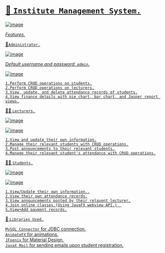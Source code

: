 # <u>🏫 `Institute Management System.`<u>


    
    
![image](https://user-images.githubusercontent.com/115478137/217314622-d9dea7f2-828b-40fa-bd45-9d8f0bf41d42.png)

*Features.*  


🚨`Administrator.`

![image](https://user-images.githubusercontent.com/115478137/217314757-78007170-c402-43fc-9c12-59a175bcde74.png)


*Default username and password: `admin`.*  

![image](https://user-images.githubusercontent.com/115478137/217314970-32846320-50d1-4265-9855-59c83e1825bc.png)


    1.Perform CRUD operations on students.
    2.Perform CRUD operations on lecturers.
    3.View, update, and delete attendance records of students.
    4.View finance details with pie chart, bar chart, and Jasper report views.

 🧑‍🏫 `Lecturers.`

![image](https://user-images.githubusercontent.com/115478137/217315090-cb945f0a-74c2-43d0-be3c-25b8e7ad1fda.png)  

![image](https://user-images.githubusercontent.com/115478137/217316471-684d0d78-401b-4e62-81c0-2561e74f6f40.png)



    1.View and update their own information.
    2.Manage their relevant students with CRUD operations.
    3.Post announcements to their relevant students.
    4.Manage their relevant student's attendance with CRUD operations.


 🧑‍🎓 `Students.`  

![image](https://user-images.githubusercontent.com/115478137/217316607-2ff5bd5b-ab77-4909-ab94-8884db7ebe1b.png)  


![image](https://user-images.githubusercontent.com/115478137/217316713-b5721a42-2ec3-44cc-be39-bca31f7c90ea.png)


    1.View/Update their own information..
    2.View their own attendance records.
    3.View announcements posted by their relavent lecturer.
    4.Join online classes.(Using JavaFX webview API.)  
    5.View+Add payment records.
  

🚀 `Libraries Used.`

`MySQL Connector` for JDBC connection.  
<a href="https://github.com/Typhon0/AnimateFX">`AnimateFX`</a> for animations.  
 <a href="https://github.com/sshahine/JFoenix">`JFoenix`</a> for Material Design.  
 `JavaX Mail` for sending emails upon student registration.  

